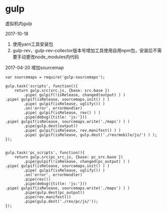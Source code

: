 # gulp
虚拟机内gulp

2017-10-18
1. 使用yarn工具安装包
2. gulp-rev，gulp-rev-collector版本号增加工具使用自用npm包，安装后不需要手动更改node_modules内代码

2017-04-20 
增加sourcemap

	var sourcemaps = require('gulp-sourcemaps');

	gulp.task('scripts', function(){
	    return gulp.src(src.js, {base: src.base })
	        .pipe( gulpif(!isRelease, changed(output) ) )
	.pipe( gulpif(isRelease, sourcemaps.init() ) )
	        .pipe( gulpif(isRelease, uglify()) )
	        .on('error', errorHandler)
	        .pipe( gulpif(isRelease, rev() ) )
	        .pipe(debug({title: 'js:'}))
	.pipe( gulpif(isRelease, sourcemaps.write('./maps') ) )
	        .pipe(gulp.dest(output))
	        .pipe( gulpif(isRelease, rev.manifest() ) )
	        .pipe( gulpif(isRelease, gulp.dest('./rev/mobile/js/') ) );
	});


	gulp.task('pc_scripts', function(){
	    return gulp.src(pc_src.js, {base: pc_src.base })
	        .pipe(gulpif(!isRelease, changed(pc_output) ) )
	.pipe( gulpif(isRelease, sourcemaps.init() ) )
	        .pipe( gulpif(isRelease, uglify()) )
	        .on('error', errorHandler)
	        .pipe(rev())
	        .pipe(debug({title: 'js:'}))
	.pipe( gulpif(isRelease, sourcemaps.write('./maps') ) )
	        .pipe(gulp.dest(pc_output))
	        .pipe(rev.manifest())
	        .pipe(gulp.dest('./rev/pc/js/'));
	});
